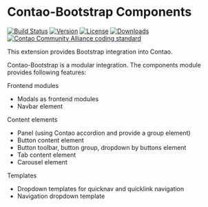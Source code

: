 Contao-Bootstrap Components
=====================

[![Build Status](http://img.shields.io/travis/contao-bootstrap/components/master.svg?style=flat-square)](https://travis-ci.org/contao-bootstrap/components)
[![Version](http://img.shields.io/packagist/v/contao-bootstrap/components.svg?style=flat-square)](http://packagist.com/packages/contao-bootstrap/components)
[![License](http://img.shields.io/packagist/l/contao-bootstrap/components.svg?style=flat-square)](http://packagist.com/packages/contao-bootstrap/components)
[![Downloads](http://img.shields.io/packagist/dt/contao-bootstrap/components.svg?style=flat-square)](http://packagist.com/packages/contao-bootstrap/components)
[![Contao Community Alliance coding standard](http://img.shields.io/badge/cca-coding_standard-red.svg?style=flat-square)](https://github.com/contao-community-alliance/coding-standard)

This extension provides Bootstrap integration into Contao. 

Contao-Bootstrap is a modular integration. The components module provides following features:

Frontend modules
 * Modals as frontend modules
 * Navbar element
 
Content elements
 * Panel (using Contao accordion and provide a group element)
 * Button content element
 * Button toolbar, button group, dropdown by buttons element
 * Tab content element
 * Carousel element
 
Templates
 * Dropdown templates for quicknav and quicklink navigation
 * Navigation dropdown template
